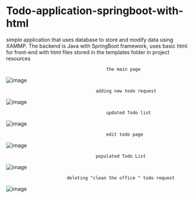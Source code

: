 # Todo-application-springboot-with-html

simple application that uses database to store and modify data using XAMMP.
The backend is Java with SpringBoot framework,
uses basic html for front-end with html files stored in the templates folder in project resources 


                                          the main page

![image](https://user-images.githubusercontent.com/73298685/184608631-0d92414e-67bc-45a0-94a9-4ac920716896.png)





                                      adding new todo request
![image](https://user-images.githubusercontent.com/73298685/184608757-4335ba00-dbce-43af-8400-ebf0581299ee.png)



                                          updated Todo list

![image](https://user-images.githubusercontent.com/73298685/184608877-9eaf5348-c9fe-40ec-845e-deb0413b9149.png)

                                          edit todo page

![image](https://user-images.githubusercontent.com/73298685/184609476-0a61dad2-8111-4850-848e-15b78d21f21a.png)


                                      populated Todo List
![image](https://user-images.githubusercontent.com/73298685/184609700-345deb73-440d-4fe1-8136-5a37dd8d7530.png)


                           deleting "clean the office " todo request

![image](https://user-images.githubusercontent.com/73298685/184610708-e3fde6c9-ec01-4a08-b3ec-f3c0f185c083.png)

